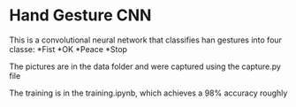 # Hand Gesture CNN
This is a convolutional neural network that classifies han gestures into four classe:
*Fist
*OK
*Peace
*Stop

The pictures are in the data folder and were captured using the capture.py file

The training is in the training.ipynb, which achieves a 98% accuracy roughly
